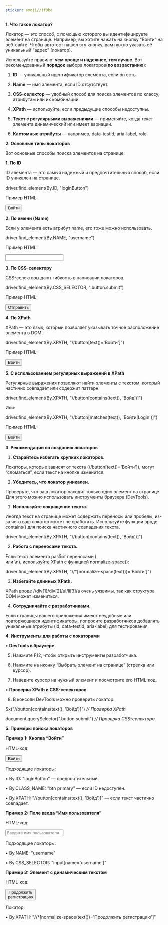 ```yaml
---
sticker: emoji//1f9be
---
```

**1. Что такое локатор?**

Локатор — это способ, с помощью которого вы идентифицируете элемент на странице. Например, вы хотите нажать на кнопку “Войти” на веб-сайте. Чтобы автотест нашел эту кнопку, вам нужно указать её уникальный “адрес” (локатор).

Используйте правило: **чем проще и надежнее, тем лучше**. Вот рекомендованный **порядок** выбора локаторов(**по возрастанию**):

1. **ID** — уникальный идентификатор элемента, если он есть.

2. **Name** — имя элемента, если ID отсутствует.

3. **CSS-селектор** — удобный способ для поиска элементов по классу, атрибутам или их комбинации.

4. **XPath** — используйте, если предыдущие способы недоступны.

5. **Текст с регулярными выражениями** — применяйте, когда текст элемента динамический или имеет вариации.

6. **Кастомные атрибуты** — например, data-testid, aria-label, role.

**2. Основные типы локаторов**

Вот основные способы поиска элементов на странице:

**1. По ID**

ID элемента — это самый надежный и предпочтительный способ, если ID уникален на странице.

driver.find_element(By.ID, "loginButton")

Пример HTML:

<button id="loginButton">Войти</button>

**2. По имени (Name)**

Если у элемента есть атрибут name, его тоже можно использовать.

driver.find_element(By.NAME, "username")

Пример HTML:

<input type="text" name="username" />

**3. По CSS-селектору**

CSS-селекторы дают гибкость в написании локаторов.

driver.find_element(By.CSS_SELECTOR, ".button.submit")

Пример HTML:

<button class="button submit">Отправить</button>

**4. По XPath**

XPath — это язык, который позволяет указывать точное расположение элемента в DOM.

driver.find_element(By.XPATH, "//button[text()='Войти']")

Пример HTML:

<button>Войти</button>

**5. С использованием регулярных выражений в XPath**

Регулярные выражения позволяют найти элементы с текстом, который частично совпадает или содержит паттерн.

driver.find_element(By.XPATH, "//button[contains(text(), 'Войд')]")

Или:

driver.find_element(By.XPATH, "//button[matches(text(), 'Войти|Login')]")

Пример HTML:

<button>Войти</button>


**3. Рекомендации по созданию локаторов**

1. **Старайтесь избегать хрупких локаторов.**

Локаторы, которые зависят от текста (//button[text()='Войти']), могут “сломаться”, если текст на кнопке изменится.

2. **Убедитесь, что локатор уникален.**

Проверьте, что ваш локатор находит только один элемент на странице. Для этого можно использовать инструменты браузера (DevTools).

1. **Используйте сокращение текста.**

Иногда текст на странице может содержать переносы или пробелы, из-за чего ваш локатор может не сработать. Используйте функции вроде contains() для поиска частичного совпадения текста.

driver.find_element(By.XPATH, "//button[contains(text(), 'Войд')]")

2. **Работа с переносами текста.**

Если текст элемента разбит переносами (<br> или \n), используйте XPath с функцией normalize-space():

driver.find_element(By.XPATH, "//*[normalize-space(text())='Войти']")

3. **Избегайте длинных XPath.**

XPath вроде //div[1]/div[2]/ul/li[3]/a очень уязвимы, так как структура DOM может измениться.

4. **Сотрудничайте с разработчиками.**

Если страницы вашего приложения имеют неудобные или повторяющиеся идентификаторы, попросите разработчиков добавлять уникальные атрибуты (id, data-testid, aria-label) для тестирования.

**4. Инструменты для работы с локаторами**

• **DevTools в браузере**

5. Нажмите F12, чтобы открыть инструменты разработчика.

6. Нажмите на иконку “Выбрать элемент на странице” (стрелка или курсор).

7. Наведите курсор на нужный элемент и посмотрите его HTML-код.

• **Проверка XPath и CSS-селекторов**

8. В консоли DevTools можно проверить локатор:

$x("//button[contains(text(), 'Войд')]") _// Проверка XPath_

document.querySelector(".button.submit") _// Проверка CSS-селектора_

**5. Примеры поиска локаторов**

**Пример 1: Кнопка “Войти”**

HTML-код:

<button id="loginButton" class="btn primary">Войти</button>

Подходящие локаторы:

• By.ID: "loginButton" — предпочтительный.

• By.CLASS_NAME: "btn primary" — если ID недоступен.

• By.XPATH: "//button[contains(text(), 'Войд')]" — если текст частично совпадает.

**Пример 2: Поле ввода “Имя пользователя”**

HTML-код:

<input type="text" name="username" placeholder="Введите имя пользователя" />

Подходящие локаторы:

• By.NAME: "username"

• By.CSS_SELECTOR: "input[name='username']"

**Пример 3: Элемент с динамическим текстом**

HTML-код:

<button>Продолжить<br>регистрацию</button>

Локатор:

• By.XPATH: "//*[normalize-space(text())='Продолжить регистрацию']"